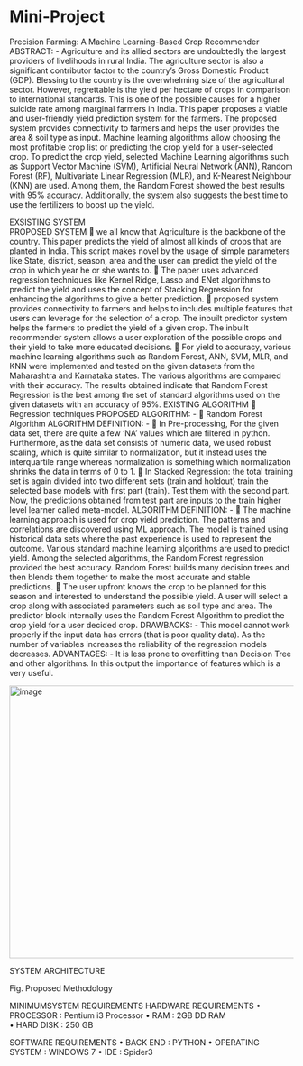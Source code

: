 # Mini-Project

Precision Farming: A Machine Learning-Based Crop Recommender
ABSTRACT: -
Agriculture and its allied sectors are undoubtedly the largest providers of livelihoods in rural India. The agriculture sector is also a significant contributor factor to the country’s Gross Domestic Product (GDP). Blessing to the country is the overwhelming size of the agricultural sector. However, regrettable is the yield per hectare of crops in comparison to international standards. This is one of the possible causes for a higher suicide rate among marginal farmers in India. This paper proposes a viable and user-friendly yield prediction system for the farmers. The proposed system provides connectivity to farmers and helps the user provides the area & soil type as input. Machine learning algorithms allow choosing the most profitable crop list or predicting the crop yield for a user-selected crop. To predict the crop yield, selected Machine Learning algorithms such as Support Vector Machine (SVM), Artificial Neural Network (ANN), Random Forest (RF), Multivariate Linear Regression (MLR), and K-Nearest Neighbour (KNN) are used. Among them, the Random Forest showed the best results with 95% accuracy. Additionally, the system also suggests the best time to use the fertilizers to boost up the yield. 


EXSISTING SYSTEM	
PROPOSED SYSTEM
	we all know that Agriculture is the backbone of the country. This paper predicts the yield of almost all kinds of crops that are planted in India. This script makes novel by the usage of simple parameters like State, district, season, area and the user can predict the yield of the crop in which year he or she wants to. 
	The paper uses advanced regression techniques like Kernel Ridge, Lasso and ENet algorithms to predict the yield and uses the concept of Stacking Regression for enhancing the algorithms to give a better prediction.		proposed system provides connectivity to farmers and helps to includes multiple features that users can leverage for the selection of a crop. The inbuilt predictor system helps the farmers to predict the yield of a given crop. The inbuilt recommender system allows a user exploration of the possible crops and their yield to take more educated decisions. 
	For yield to accuracy, various machine learning algorithms such as Random Forest, ANN, SVM, MLR, and KNN were implemented and tested on the given datasets from the Maharashtra and Karnataka states. The various algorithms are compared with their accuracy. The results obtained indicate that Random Forest Regression is the best among the set of standard algorithms used on the given datasets with an accuracy of 95%.
EXISTING ALGORITHM
	Regression techniques	PROPOSED ALGORITHM: -
	Random Forest Algorithm
ALGORITHM DEFINITION: -
	In Pre-processing, For the given data set, there are quite a few ‘NA’ values which are filtered in python. Furthermore, as the data set consists of numeric data, we used robust scaling, which is quite similar to normalization, but it instead uses the interquartile range whereas normalization is something which normalization shrinks the data in terms of 0 to 1.
	In Stacked Regression:  the total training set is again divided into two different sets (train and holdout) train the selected base models with first part (train). Test them with the second part. Now, the predictions obtained from test part are inputs to the train higher level learner called meta-model.	ALGORITHM DEFINITION: -
	The machine learning approach is used for crop yield prediction. The patterns and correlations are discovered using ML approach. The model is trained using historical data sets where the past experience is used to represent the outcome. Various standard machine learning algorithms are used to predict yield. Among the selected algorithms, the Random Forest regression provided the best accuracy. Random Forest builds many decision trees and then blends them together to make the most accurate and stable predictions.
	The user upfront knows the crop to be planned for this season and interested to understand the possible yield. A user will select a crop along with associated parameters such as soil type and area. The predictor block internally uses the Random Forest Algorithm to predict the crop yield for a user decided crop.
DRAWBACKS: -
 	This model cannot work properly if the input data has errors (that is poor quality data).
 	As the number of variables increases the reliability of the regression models decreases.	ADVANTAGES: -
 	It is less prone to overfitting than Decision Tree and other algorithms.
 	In this output the importance of features which is a very useful.

<img width="991" height="483" alt="image" src="https://github.com/user-attachments/assets/9cb655bc-74f0-44f9-9dde-b56dff98dd0d" />


SYSTEM ARCHITECTURE
 
Fig. Proposed Methodology


MINIMUMSYSTEM REQUIREMENTS
HARDWARE REQUIREMENTS
• PROCESSOR		:  	Pentium i3 Processor
• RAM			:	2GB DD RAM	
• HARD DISK 		:	250 GB

SOFTWARE REQUIREMENTS
• BACK END			: 	PYTHON 
• OPERATING SYSTEM	:  	WINDOWS 7
• IDE				:	Spider3
